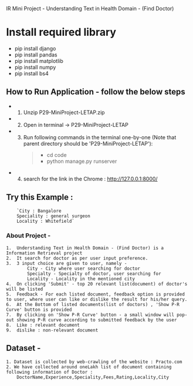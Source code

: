 IR Mini Project - Understanding Text in Health Domain - (Find Doctor)




# Install required library
-    pip install django
-    pip install pandas
-    pip install matplotlib
-    pip install numpy
-    pip install bs4
 

## How to Run Application - follow the below steps
-    1.  Unzip P29-MiniProject-LETAP.zip 
-    2.  Open in terminal -> P29-MiniProject-LETAP
-    3.  Run following commands in the terminal one-by-one (Note that parent directory should be 'P29-MiniProject-LETAP'): 
            >- cd code 
            >- python manage.py runserver
-    4. search for the link in the Chrome :  http://127.0.0.1:8000/




## Try this Example : 
        `City : Bangalore
        Speciality : general surgeon
        Locality : Whitefield`




### About Project -
    1.  Understanding Text in Health Domain - (Find Doctor) is a Information Retrieval project 
    2.  It search for doctor as per user input preference.
    3.  3 input choice are given to user, namely - 
            City - City where user searching for doctor
            Specialty - Specialty of doctor, user searching for
            Locality - Locality in the mentioned city
    4.  On clicking 'Submit' - top 20 relevant list(document) of doctor's will be listed
    5.  Feedback - For each listed document, feedback option is provided to user, where user can like or dislike the result for his/her query.
    6.  At the Bottom of listed documents(list of doctors) , 'Show P-R Curve' button is provided 
    7.  By clicking on 'Show P-R Curve' button - a small window will pop-out showing P-R curve according to submitted feedback by the user
    8.  Like : relevant document
    9.  dislike : non-relevant document




## Dataset - 
    1. Dataset is collected by web-crawling of the website : Practo.com
    2. We have collected around oneLakh list of document containing following information of Doctor : 
        DoctorName,Experience,Speciality,Fees,Rating,Locality,City


